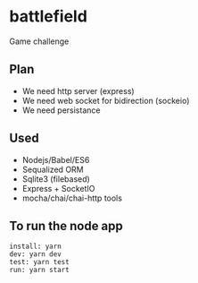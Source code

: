 # battlefield
Game challenge

## Plan

-  We need http server (express)
-  We need web socket for bidirection (sockeio)
-  We need persistance


## Used

- Nodejs/Babel/ES6
- Sequalized ORM
- Sqlite3 (filebased)
- Express + SocketIO
- mocha/chai/chai-http tools

## To run the node app

```
install: yarn
dev: yarn dev
test: yarn test
run: yarn start

